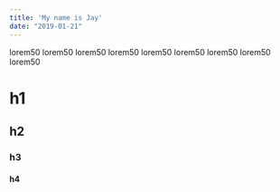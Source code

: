 ```yaml
---
title: 'My name is Jay'
date: "2019-01-21"
---
```


lorem50 lorem50 lorem50 lorem50 lorem50 lorem50 lorem50 lorem50 lorem50 
# h1
## h2
### h3
#### h4